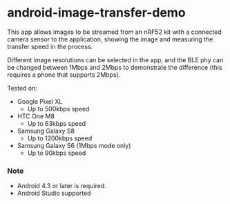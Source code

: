 # android-image-transfer-demo

This app allows images to be streamed from an nRF52 kit with a connected camera sensor to the application, showing the image and measuring the transfer speed in the process. 

Different image resolutions can be selected in the app, and the BLE phy can be changed between 1Mbps and 2Mbps to demonstrate the difference (this requires a phone that supports 2Mbps). 

Tested on:   
- Google Pixel XL
	- Up to 500kbps speed
- HTC One M8
	- Up to 63kbps speed
- Samsung Galaxy S8 
	- Up to 1200kbps speed          
- Samsung Galaxy S6 (1Mbps mode only)
	- Up to 90kbps speed

### Note
- Android 4.3 or later is required.
- Android Studio supported 
